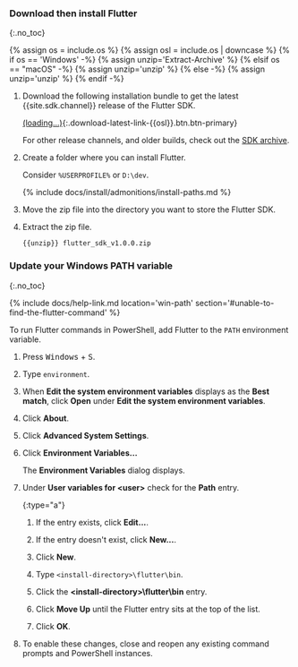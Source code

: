 ### Download then install Flutter
{:.no_toc}

{% assign os = include.os %}
{% assign osl = include.os | downcase %}
{% if os == 'Windows' -%}
   {% assign unzip='Extract-Archive' %}
{% elsif os == "macOS" -%}
   {% assign unzip='unzip' %}
{% else -%}
   {% assign unzip='unzip' %}
{% endif -%}

1. Download the following installation bundle to get the latest
   {{site.sdk.channel}} release of the Flutter SDK.

   [(loading...)](#){:.download-latest-link-{{osl}}.btn.btn-primary}

   For other release channels, and older builds,
   check out the [SDK archive][].

1. Create a folder where you can install Flutter.

   Consider `%USERPROFILE%` or `D:\dev`.

   {% include docs/install/admonitions/install-paths.md %}

1. Move the zip file into the directory you want to store the Flutter SDK.

1. Extract the zip file.

   ```terminal
   {{unzip}} flutter_sdk_v1.0.0.zip
   ```

[SDK archive]: {{site.url}}/release/archive

### Update your Windows PATH variable
{:.no_toc}

{% include docs/help-link.md location='win-path' section='#unable-to-find-the-flutter-command' %}

To run Flutter commands in PowerShell,
add Flutter to the `PATH` environment variable.

1. Press <kbd>Windows</kbd> + <kbd>S</kbd>.

1. Type `environment`.

1. When **Edit the system environment variables** displays
   as the **Best match**, click **Open** under
   **Edit the system environment variables**.

1. Click **About**.

1. Click **Advanced System Settings**.

1. Click **Environment Variables...**

   The **Environment Variables** dialog displays.

1. Under **User variables for \<user\>** check for the **Path** entry.

   {:type="a"}
   1. If the entry exists, click **Edit...**.

   1. If the entry doesn't exist, click **New...**.

   1. Click **New**.

   1. Type `<install-directory>\flutter\bin`.

   1. Click the **\<install-directory\>\flutter\bin** entry.

   1. Click **Move Up** until the Flutter entry sits at the top of the list.

   1. Click **OK**.

1. To enable these changes,
   close and reopen any existing command prompts and PowerShell instances.
